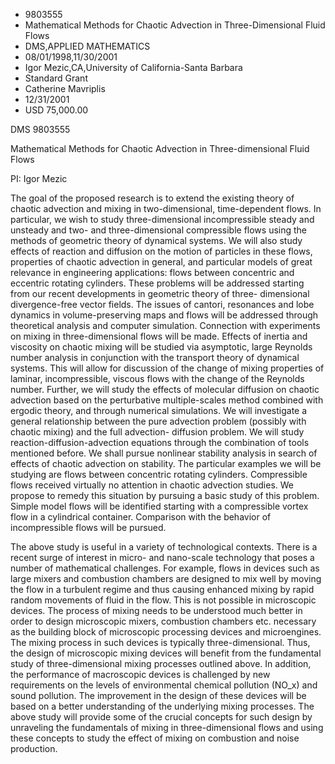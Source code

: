 
* 9803555
* Mathematical Methods for Chaotic Advection in Three-Dimensional Fluid Flows
* DMS,APPLIED MATHEMATICS
* 08/01/1998,11/30/2001
* Igor Mezic,CA,University of California-Santa Barbara
* Standard Grant
* Catherine Mavriplis
* 12/31/2001
* USD 75,000.00

DMS 9803555

Mathematical Methods for Chaotic Advection in Three-dimensional Fluid Flows

PI: Igor Mezic

The goal of the proposed research is to extend the existing theory of chaotic
advection and mixing in two-dimensional, time-dependent flows. In particular, we
wish to study three-dimensional incompressible steady and unsteady and two- and
three-dimensional compressible flows using the methods of geometric theory of
dynamical systems. We will also study effects of reaction and diffusion on the
motion of particles in these flows, properties of chaotic advection in general,
and particular models of great relevance in engineering applications: flows
between concentric and eccentric rotating cylinders. These problems will be
addressed starting from our recent developments in geometric theory of three-
dimensional divergence-free vector fields. The issues of cantori, resonances and
lobe dynamics in volume-preserving maps and flows will be addressed through
theoretical analysis and computer simulation. Connection with experiments on
mixing in three-dimensional flows will be made. Effects of inertia and viscosity
on chaotic mixing will be studied via asymptotic, large Reynolds number analysis
in conjunction with the transport theory of dynamical systems. This will allow
for discussion of the change of mixing properties of laminar, incompressible,
viscous flows with the change of the Reynolds number. Further, we will study the
effects of molecular diffusion on chaotic advection based on the perturbative
multiple-scales method combined with ergodic theory, and through numerical
simulations. We will investigate a general relationship between the pure
advection problem (possibly with chaotic mixing) and the full advection-
diffusion problem. We will study reaction-diffusion-advection equations through
the combination of tools mentioned before. We shall pursue nonlinear stability
analysis in search of effects of chaotic advection on stability. The particular
examples we will be studying are flows between concentric rotating cylinders.
Compressible flows received virtually no attention in chaotic advection studies.
We propose to remedy this situation by pursuing a basic study of this problem.
Simple model flows will be identified starting with a compressible vortex flow
in a cylindrical container. Comparison with the behavior of incompressible flows
will be pursued.

The above study is useful in a variety of technological contexts. There is a
recent surge of interest in micro- and nano-scale technology that poses a number
of mathematical challenges. For example, flows in devices such as large mixers
and combustion chambers are designed to mix well by moving the flow in a
turbulent regime and thus causing enhanced mixing by rapid random movements of
fluid in the flow. This is not possible in microscopic devices. The process of
mixing needs to be understood much better in order to design microscopic mixers,
combustion chambers etc. necessary as the building block of microscopic
processing devices and microengines. The mixing process in such devices is
typically three-dimensional. Thus, the design of microscopic mixing devices will
benefit from the fundamental study of three-dimensional mixing processes
outlined above. In addition, the performance of macroscopic devices is
challenged by new requirements on the levels of environmental chemical pollution
(NO_x) and sound pollution. The improvement in the design of these devices will
be based on a better understanding of the underlying mixing processes. The above
study will provide some of the crucial concepts for such design by unraveling
the fundamentals of mixing in three-dimensional flows and using these concepts
to study the effect of mixing on combustion and noise production.


